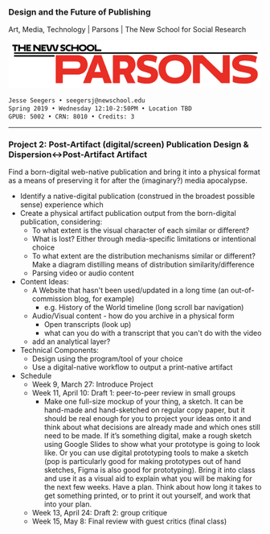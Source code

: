### Design and the Future of Publishing

Art, Media, Technology | Parsons | The New School for Social Research

![Parsons_Logo1_Large_RGB](Parsons_Logo1_Large_RGB.jpg)

~~~~
Jesse Seegers • seegersj@newschool.edu
Spring 2019 • Wednesday 12:10-2:50PM • Location TBD
GPUB: 5002 • CRN: 8010 • Credits: 3
~~~~

---

### Project 2: Post-Artifact (digital/screen) Publication Design & Dispersion↔Post-Artifact Artifact

Find a born-digital web-native publication and bring it into a physical format as a means of preserving it for after the (imaginary?) media apocalypse.



- Identify a native-digital publication (construed in the broadest possible sense) experience which
- Create a physical artifact publication output from the born-digital publication, considering:
  - To what extent is the visual character of each similar or different?
  - What is lost? Either through media-specific limitations or intentional choice
  - To what extent are the distribution mechanisms similar or different? Make a diagram distilling means of distribution similarity/difference
  - Parsing video or audio content
- Content Ideas:
  - A Website that hasn't been used/updated in a long time (an out-of-commission blog, for example)
    - e.g. History of the World timeline (long scroll bar navigation)
  - Audio/Visual content - how do you archive in a physical form
    - Open transcripts (look up)
    - what can you do with a transcript that you can't do with the video
  - add an analytical layer?
- Technical Components:
  - Design using the program/tool of your choice
  - Use a digital-native workflow to output a print-native artifact
- Schedule
  - Week 9, March 27: Introduce Project
  - Week 11, April 10: Draft 1: peer-to-peer review in small groups
    - Make one full-size mockup of your thing, a sketch. It can be hand-made and hand-sketched on regular copy paper, but it should be real enough for you to project your ideas onto it and think about what decisions are already made and which ones still need to be made. If it’s something digital, make a rough sketch using Google Slides to show what your prototype is going to look like. Or you can use digital prototyping tools to make a sketch (pop is particularly good for making prototypes out of hand sketches, Figma is also good for prototyping). Bring it into class and use it as a visual aid to explain what you will be making for the next few weeks. Have a plan. Think about how long it takes to get something printed, or to print it out yourself, and work that into your plan. 
  - Week 13, April 24: Draft 2: group critique
  - Week 15, May 8: Final review with guest critics (final class)



